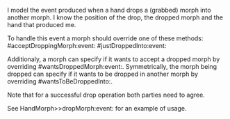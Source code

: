I model the event produced when a hand drops a (grabbed) morph into another morph.
I know the position of the drop, the dropped morph and the hand that produced me.

To handle this event a morph should override one of these methods:
#acceptDroppingMorph:event:
#justDroppedInto:event:

Additionaly, a morph can specify if it wants to accept a dropped morph by overriding #wantsDroppedMorph:event:. 
Symmetrically, the morph being dropped can specify if it wants to be dropped in another morph by overriding #wantsToBeDroppedInto:. 

Note that for a successful drop operation both parties need to agree.

See HandMorph>>dropMorph:event: for an example of usage.

